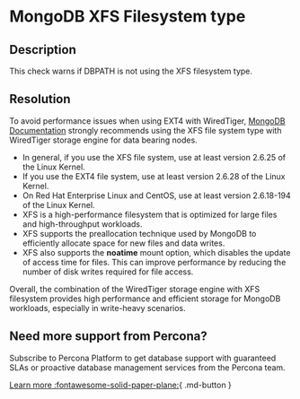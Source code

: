 # MongoDB XFS Filesystem type

## Description
This check warns if DBPATH is not using the XFS filesystem type.

## Resolution

To avoid performance issues when using EXT4 with WiredTiger, [MongoDB Documentation](https://www.mongodb.com/docs/v6.0/administration/production-notes/#std-label-prod-notes-linux-file-system) strongly recommends using the XFS file system type with WiredTiger storage engine for data bearing nodes. 

- In general, if you use the XFS file system, use at least version 2.6.25 of the Linux Kernel.
- If you use the EXT4 file system, use at least version 2.6.28 of the Linux Kernel.
- On Red Hat Enterprise Linux and CentOS, use at least version 2.6.18-194 of the Linux Kernel.
- XFS is a high-performance filesystem that is optimized for large files and high-throughput workloads.
- XFS supports the preallocation technique used by MongoDB to efficiently allocate space for new files and data writes.
- XFS also supports the **noatime** mount option, which disables the update of access time for files. This can improve performance by reducing the number of disk writes required for file access.


Overall, the combination of the WiredTiger storage engine with XFS filesystem provides high performance and efficient storage for MongoDB workloads, especially in write-heavy scenarios.




## Need more support from Percona?
Subscribe to Percona Platform to get database support with guaranteed SLAs or proactive database management services from the Percona team.

[Learn more :fontawesome-solid-paper-plane:](https://per.co.na/subscribe){ .md-button }
